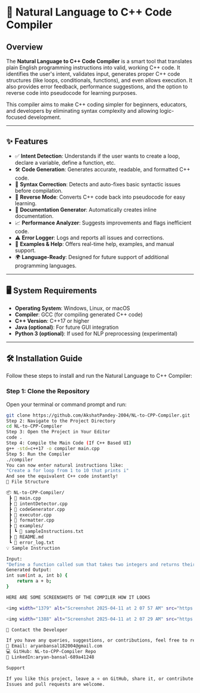# 🧠 Natural Language to C++ Code Compiler

## Overview

The **Natural Language to C++ Code Compiler** is a smart tool that translates plain English programming instructions into valid, working C++ code. It identifies the user's intent, validates input, generates proper C++ code structures (like loops, conditionals, functions), and even allows execution. It also provides error feedback, performance suggestions, and the option to reverse code into pseudocode for learning purposes.

This compiler aims to make C++ coding simpler for beginners, educators, and developers by eliminating syntax complexity and allowing logic-focused development.

---

## ✨ Features

- ✅ **Intent Detection**: Understands if the user wants to create a loop, declare a variable, define a function, etc.
- 🛠️ **Code Generation**: Generates accurate, readable, and formatted C++ code.
- 🧠 **Syntax Correction**: Detects and auto-fixes basic syntactic issues before compilation.
- 🔁 **Reverse Mode**: Converts C++ code back into pseudocode for easy learning.
- 📄 **Documentation Generator**: Automatically creates inline documentation.
- 📈 **Performance Analyzer**: Suggests improvements and flags inefficient code.
- ⚠️ **Error Logger**: Logs and reports all issues and corrections.
- 💬 **Examples & Help**: Offers real-time help, examples, and manual support.
- 🌍 **Language-Ready**: Designed for future support of additional programming languages.

---

## 🖥️ System Requirements

- **Operating System**: Windows, Linux, or macOS  
- **Compiler**: GCC (for compiling generated C++ code)  
- **C++ Version**: C++17 or higher  
- **Java (optional)**: For future GUI integration  
- **Python 3 (optional)**: If used for NLP preprocessing (experimental)

---

## 🛠️ Installation Guide

Follow these steps to install and run the Natural Language to C++ Compiler:

### Step 1: Clone the Repository

Open your terminal or command prompt and run:

```bash
git clone https://github.com/AkshatPandey-2004/NL-to-CPP-Compiler.git
Step 2: Navigate to the Project Directory
cd NL-to-CPP-Compiler
Step 3: Open the Project in Your Editor
code .
Step 4: Compile the Main Code (If C++ Based UI)
g++ -std=c++17 -o compiler main.cpp
Step 5: Run the Compiler
./compiler
You can now enter natural instructions like:
"Create a for loop from 1 to 10 that prints i"
And see the equivalent C++ code instantly!
📁 File Structure

📦 NL-to-CPP-Compiler/
 ┣ 📜 main.cpp
 ┣ 📜 intentDetector.cpp
 ┣ 📜 codeGenerator.cpp
 ┣ 📜 executor.cpp
 ┣ 📜 formatter.cpp
 ┣ 📜 examples/
 ┃ ┗ 📄 sampleInstructions.txt
 ┣ 📜 README.md
 ┗ 📄 error_log.txt
💡 Sample Instruction

Input:
"Define a function called sum that takes two integers and returns their sum"
Generated Output:
int sum(int a, int b) {
    return a + b;
}

HERE ARE SOME SCREENSHOTS OF THE COMPILER HOW IT LOOKS

<img width="1379" alt="Screenshot 2025-04-11 at 2 07 57 AM" src="https://github.com/user-attachments/assets/18c0b3e1-a3e8-4f5e-b4e7-f80b5e610a0b" />

<img width="1388" alt="Screenshot 2025-04-11 at 2 07 29 AM" src="https://github.com/user-attachments/assets/da8f5af4-d2c7-454c-acd4-14f22c00c65c" />

📨 Contact the Developer

If you have any queries, suggestions, or contributions, feel free to reach out:
📧 Email: aryanbansal182004@gmail.com
💻 GitHub: NL-to-CPP-Compiler Repo
🔗 LinkedIn:aryan-bansal-689a41248

Support

If you like this project, leave a ⭐ on GitHub, share it, or contribute!
Issues and pull requests are welcome.


